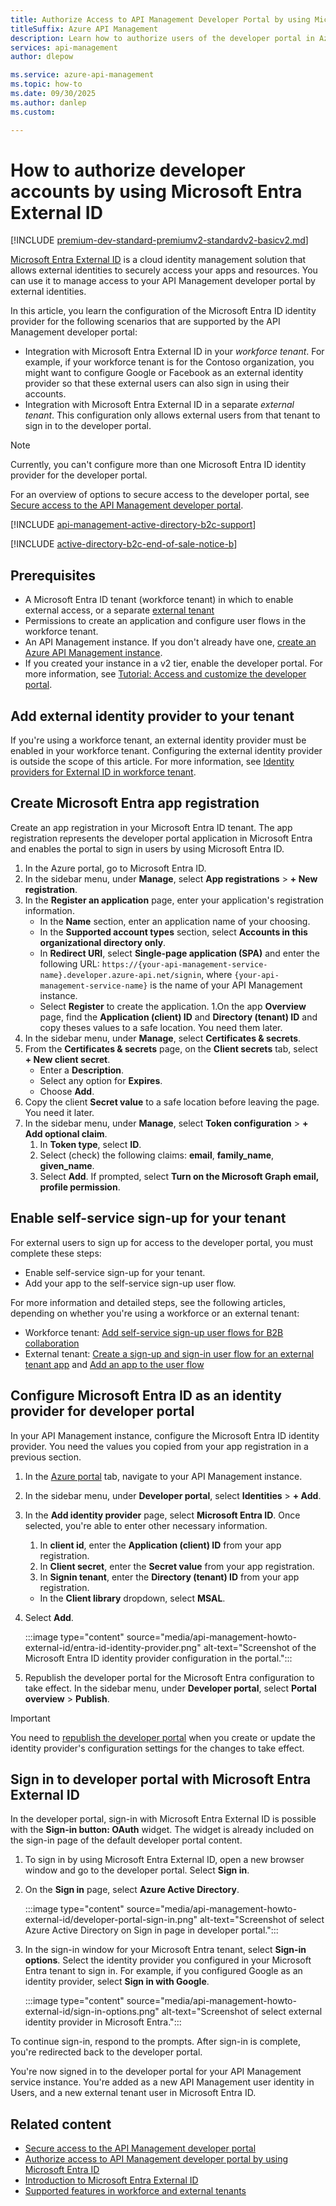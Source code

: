 ```yaml
---
title: Authorize Access to API Management Developer Portal by using Microsoft Entra External ID
titleSuffix: Azure API Management
description: Learn how to authorize users of the developer portal in Azure API Management by using Microsoft Entra External ID
services: api-management
author: dlepow

ms.service: azure-api-management
ms.topic: how-to
ms.date: 09/30/2025
ms.author: danlep
ms.custom:

---
```


# How to authorize developer accounts by using Microsoft Entra External ID

[!INCLUDE [premium-dev-standard-premiumv2-standardv2-basicv2.md](../../includes/api-management-availability-premium-dev-standard-premiumv2-standardv2-basicv2.md)]

[Microsoft Entra External ID](/entra/external-id/external-identities-overview) is a cloud identity management solution that allows external identities to securely access your apps and resources. You can use it to manage access to your API Management developer portal by external identities. 

In this article, you learn the configuration of the Microsoft Entra ID identity provider for the following scenarios that are supported by the API Management developer portal: 

* Integration with Microsoft Entra External ID in your *workforce tenant*. For example, if your workforce tenant is for the Contoso organization, you might want to configure Google or Facebook as an external identity provider so that these external users can also sign in using their accounts. 
* Integration with Microsoft Entra External ID in a separate *external tenant*. This configuration only allows external users from that tenant to sign in to the developer portal. 

> [!NOTE]
> Currently, you can't configure more than one Microsoft Entra ID identity provider for the developer portal. 

For an overview of options to secure access to the developer portal, see [Secure access to the API Management developer portal](secure-developer-portal-access.md).

[!INCLUDE [api-management-active-directory-b2c-support](../../includes/api-management-active-directory-b2c-support.md)]

[!INCLUDE [active-directory-b2c-end-of-sale-notice-b](../../includes/active-directory-b2c-end-of-sale-notice-b.md)]

## Prerequisites

* A Microsoft Entra ID tenant (workforce tenant) in which to enable external access, or a separate [external tenant](/entra/external-id/customers/how-to-create-external-tenant-portal)
* Permissions to create an application and configure user flows in the workforce tenant.
* An API Management instance. If you don't already have one, [create an Azure API Management instance](get-started-create-service-instance.md).
* If you created your instance in a v2 tier, enable the developer portal. For more information, see [Tutorial: Access and customize the developer portal](api-management-howto-developer-portal-customize.md).

## Add external identity provider to your tenant

If you're using a workforce tenant, an external identity provider must be enabled in your workforce tenant. Configuring the external identity provider is outside the scope of this article. For more information, see [Identity providers for External ID in workforce tenant](/entra/external-id/identity-providers).

## Create Microsoft Entra app registration

Create an app registration in your Microsoft Entra ID tenant. The app registration represents the developer portal application in Microsoft Entra and enables the portal to sign in users by using Microsoft Entra ID.

1. In the Azure portal, go to Microsoft Entra ID. 
1. In the sidebar menu, under **Manage**, select **App registrations** >  **+ New registration**.
1. In the **Register an application** page, enter your application's registration information.
    * In the **Name** section, enter an application name of your choosing.
    * In the **Supported account types** section, select **Accounts in this organizational directory only**.
    * In **Redirect URI**, select **Single-page application (SPA)** and enter the following URL: `https://{your-api-management-service-name}.developer.azure-api.net/signin`, where `{your-api-management-service-name}` is the name of your API Management instance.
    * Select **Register** to create the application.
1.On the app **Overview** page, find the **Application (client) ID** and **Directory (tenant) ID** and copy theses values to a safe location. You need them later.
1. In the sidebar menu, under **Manage**, select **Certificates & secrets**. 
1. From the **Certificates & secrets** page, on the **Client secrets** tab, select **+ New client secret**. 
    * Enter a **Description**.
    * Select any option for **Expires**.
    * Choose **Add**. 
1. Copy the client **Secret value** to a safe location before leaving the page. You need it later. 
1. In the sidebar menu, under **Manage**, select **Token configuration** > **+ Add optional claim**.
    1. In **Token type**, select **ID**.
    1. Select (check) the following claims: **email**, **family_name**, **given_name**.
    1. Select **Add**. If prompted, select **Turn on the Microsoft Graph email, profile permission**.

## Enable self-service sign-up for your tenant

For external users to sign up for access to the developer portal, you must complete these steps:

* Enable self-service sign-up for your tenant. 
* Add your app to the self-service sign-up user flow. 

For more information and detailed steps, see the following articles, depending on whether you're using a workforce or an external tenant:

- Workforce tenant: [Add self-service sign-up user flows for B2B collaboration](/entra/external-id/self-service-sign-up-user-flow) 
- External tenant: [Create a sign-up and sign-in user flow for an external tenant app](/entra/external-id/customers/how-to-user-flow-sign-up-sign-in-customers) and [Add an app to the user flow](/entra/external-id/customers/how-to-user-flow-add-application)

## Configure Microsoft Entra ID as an identity provider for developer portal

In your API Management instance, configure the Microsoft Entra ID identity provider. You need the values you copied from your app registration in a previous section.

1. In the [Azure portal](https://portal.azure.com) tab, navigate to your API Management instance.
1. In the sidebar menu, under **Developer portal**, select **Identities** > **+ Add**.
1. In the **Add identity provider** page, select **Microsoft Entra ID**. Once selected, you're able to enter other necessary information. 
    1. In **client id**, enter the **Application (client) ID** from your app registration.
    1. In **Client secret**, enter the **Secret value** from your app registration.
    1. In **Signin tenant**, enter the **Directory (tenant) ID** from your app registration.
    * In the **Client library** dropdown, select **MSAL**.
1. Select **Add**.

    :::image type="content" source="media/api-management-howto-external-id/entra-id-identity-provider.png" alt-text="Screenshot of the Microsoft Entra ID identity provider configuration in the portal.":::
1. Republish the developer portal for the Microsoft Entra configuration to take effect. In the sidebar menu, under **Developer portal**, select **Portal overview** > **Publish**.   

> [!IMPORTANT]
> You need to [republish the developer portal](developer-portal-overview.md#publish-the-portal) when you create or update the identity provider's configuration settings for the changes to take effect.

## Sign in to developer portal with Microsoft Entra External ID

In the developer portal, sign-in with Microsoft Entra External ID is possible with the **Sign-in button: OAuth** widget. The widget is already included on the sign-in page of the default developer portal content.

1. To sign in by using Microsoft Entra External ID, open a new browser window and go to the developer portal. Select **Sign in**.

1. On the **Sign in** page, select **Azure Active Directory**.

    :::image type="content" source="media/api-management-howto-external-id/developer-portal-sign-in.png" alt-text="Screenshot of select Azure Active Directory on Sign in page in developer portal.":::

1. In the sign-in window for your Microsoft Entra tenant, select **Sign-in options**. Select the identity provider you configured in your Microsoft Entra tenant to sign in. For example, if you configured Google as an identity provider, select **Sign in with Google**.

    :::image type="content" source="media/api-management-howto-external-id/sign-in-options.png" alt-text="Screenshot of select external identity provider in Microsoft Entra.":::

To continue sign-in, respond to the prompts. After sign-in is complete, you're redirected back to the developer portal. 

You're now signed in to the developer portal for your API Management service instance. You're added as a new API Management user identity in Users, and a new external tenant user in Microsoft Entra ID.

## Related content

* [Secure access to the API Management developer portal](secure-developer-portal-access.md)
* [Authorize access to API Management developer portal by using Microsoft Entra ID](api-management-howto-aad.md)
* [Introduction to Microsoft Entra External ID](/entra/external-id/external-identities-overview)
* [Supported features in workforce and external tenants](/entra/external-id/customers/concept-supported-features-customers)
